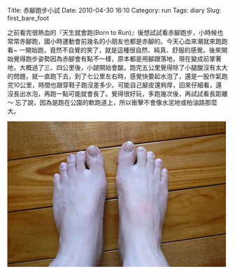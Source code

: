 Title: 赤腳跑步小試 
Date: 2010-04-30 16:10
Category: run
Tags: diary
Slug: first_bare_foot


之前看完很熱血的『天生就會跑(Born to Run)』後想試試看赤腳跑步，小時候也常常赤腳跑，國小時運動會前幾名的小朋友也都是赤腳的。今天心血來潮就來跑跑看~
一開始跑，竟然不自覺的笑了，就是這種很自然、純真、舒服的感覺。後來開始覺得跑步姿勢因為赤腳會有點不一樣，原本都是用腳跟落地，現在變成前掌著地，大概過了三、四公里後，小蹆開始會酸。跑完五公里覺得除了小腿酸沒有太大的問題，就一直跑下去，到了七公里左右時，感覺快要起水泡了，還是一股作氣跑完10公里，時間也跟穿鞋子跑沒差多少。可能自己腳皮還夠厚，回來仔細看，還沒長出水泡，再跑一點可能就會長了。覺得很好玩，多跑幾次後，再試試看長距離～ 忘了說，因為是跑在公園的軟跑道上，所以衝擊不會像水泥地或柏油路那麼大。

![ ](/images/run/bare_foot.jpg)

